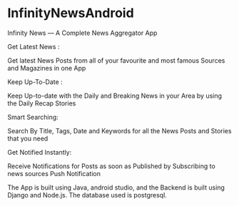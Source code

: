 # InfinityNewsAndroid

Infinity News — A Complete News Aggregator App

Get Latest News :  

Get latest News Posts from all of your favourite and most famous Sources and Magazines in one App   


Keep Up-To-Date : 

Keep Up-to-date with the Daily and Breaking News in your Area by using the Daily Recap Stories


Smart Searching: 

Search By Title, Tags, Date and Keywords for all the News Posts and Stories that you need   


Get Notified Instantly: 

Receive Notifications for Posts as soon as Published by Subscribing to news sources Push Notification    


The App is built using Java, android studio, and the Backend is built using Django and Node.js. The database used is postgresql.
